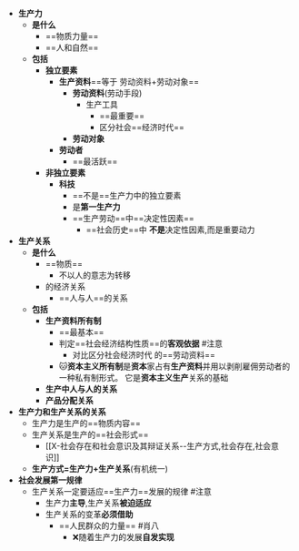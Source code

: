 - **生产力**
	- **是什么**
		- ==物质力量==
		- ==人和自然==
	- **包括**
		- **独立要素**
			- **生产资料**==等于 劳动资料+劳动对象==
				- **劳动资料**(劳动手段)
					- 生产工具
						- ==最重要==
						- 区分社会==经济时代== 
				- **劳动对象**
			- **劳动者**
				- ==最活跃==
		- **非独立要素**
			- **科技**
				- ==不是==生产力中的独立要素
				- 是**第一生产力**
				- ==生产劳动==中==决定性因素==
					- ==社会历史==中 **不是**决定性因素,而是重要动力
- **生产关系**
	- **是什么**
		- ==物质==
			- 不以人的意志为转移
		- 的经济关系
			- ==人与人==的关系
	- **包括**
		- **生产资料所有制**
			- ==最基本==
			- 判定==社会经济结构性质==的**客观依据** #注意
				- 对比区分社会经济时代 的==劳动资料==
			- 🐱**资本主义所有制**是**资本**家占有**生产资料**并用以剥削雇佣劳动者的一种私有制形式。 它是**资本主义生产**关系的基础
		- **生产中人与人的关系**
		- **产品分配关系**
- **生产力和生产关系的关系**
	- 生产力是生产的==物质内容==
	- 生产关系是生产的==社会形式==
		- [[X-社会存在和社会意识及其辩证关系--生产方式,社会存在,社会意识]]
	- **生产方式=生产力+生产关系**(有机统一)
- **社会发展第一规律**
	- 生产关系一定要适应==生产力==发展的规律 #注意 
		- 生产力**主导**,生产关系**被迫适应**
		- 生产关系的变革**必须借助**
			- ==人民群众的力量== #肖八  
				- ❌随着生产力的发展**自发实现**